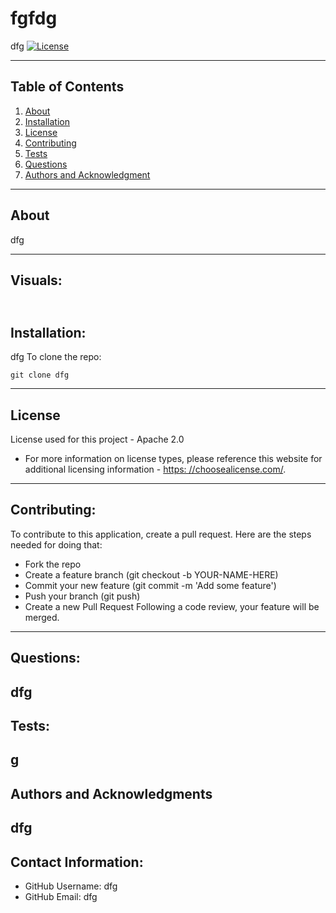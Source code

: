 
  # fgfdg

dfg
[![License](https://img.shields.io/badge/License-Apache_2.0-blue.svg)](https://opensource.org/licenses/Apache-2.0)



---
## Table of Contents
1. [About](#about)
2. [Installation](#installation)
3. [License](#license)
4. [Contributing](#contributing)
5. [Tests](#tests)
6. [Questions](#questions)
7. [Authors and Acknowledgment](#authors%20and%20acknowledgment)
---
## About
dfg

---
## Visuals:
![]()
---
## Installation:

dfg
To clone the repo:

    git clone dfg

---


## License

License used for this project - Apache 2.0
* For more information on license types, please reference this website
for additional licensing information - [https: //choosealicense.com/](https://choosealicense.com/).

---

    


## Contributing:

To contribute to this application, create a pull request.
Here are the steps needed for doing that:
- Fork the repo
- Create a feature branch (git checkout -b YOUR-NAME-HERE)
- Commit your new feature (git commit -m 'Add some feature')
- Push your branch (git push)
- Create a new Pull Request
Following a code review, your feature will be merged.
---
## Questions:

dfg
---
## Tests:

g
---
## Authors and Acknowledgments

dfg
---
## Contact Information:

* GitHub Username: dfg
* GitHub Email: dfg

